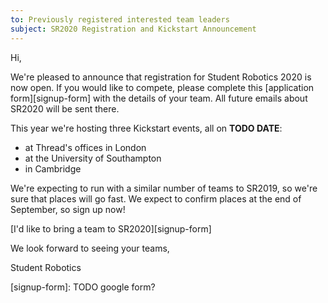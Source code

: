 ```yaml
---
to: Previously registered interested team leaders
subject: SR2020 Registration and Kickstart Announcement
---
```


Hi,

We're pleased to announce that registration for Student Robotics 2020 is now
open. If you would like to compete, please complete this [application form][signup-form]
with the details of your team. All future emails about SR2020 will be sent there.

This year we're hosting three Kickstart events, all on **TODO DATE**:

 * at Thread's offices in London
 * at the University of Southampton
 * in Cambridge

We're expecting to run with a similar number of teams to SR2019, so we're sure
that places will go fast. We expect to confirm places at the end of September,
so sign up now!

  [I'd like to bring a team to SR2020][signup-form]

We look forward to seeing your teams,

Student Robotics


[signup-form]: TODO google form?
